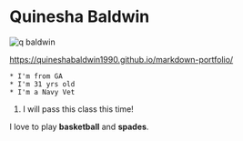 # Quinesha Baldwin

![q baldwin](https://user-images.githubusercontent.com/90271142/132382784-84de133a-09e2-4f3d-b135-ba36c123d764.jpg)

 https://quineshabaldwin1990.github.io/markdown-portfolio/

    * I'm from GA
    * I'm 31 yrs old
    * I'm a Navy Vet
    
1. I will pass this class this time!

I love to play **basketball** and __spades__.
